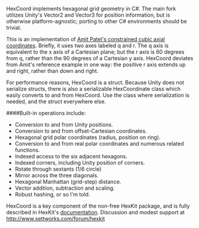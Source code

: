 HexCoord implements hexagonal grid geometry in C#. The main fork utilizes Unity's Vector2 and Vector3 for position information, but is otherwise platform-agnostic; porting to other C# environments should be trivial.

This is an implementation of [Amit Patel's constrained cubic axial coordinates](http://www.redblobgames.com/grids/hexagons/). Briefly, it uses two axes labeled q and r. The q axis is equivalent to the x axis of a Cartesian plane; but the r axis is 60 degrees from q, rather than the 90 degrees of a Cartesian y axis. HexCoord deviates from Amit's reference example in one way: the positive r axis extends up and right, rather than down and right.

For performance reasons, HexCoord is a struct. Because Unity does not serialize structs, there is also a serializable HexCoordinate class which easily converts to and from HexCoord. Use the class where serialization is needed, and the struct everywhere else.

####Built-in operations include:
- Conversion to and from Unity positions.
- Conversion to and from offset-Cartesian coordinates.
- Hexagonal grid polar coordinates (radius, position on ring).
- Conversion to and from real polar coordinates and numerous related functions.
- Indexed access to the six adjacent hexagons.
- Indexed corners, including Unity position of corners.
- Rotate through sextants (1/6 circle)
- Mirror across the three diagonals.
- Hexagonal Manhattan (grid-step) distance.
- Vector addition, subtraction and scaling.
- Robust hashing, or so I'm told.

HexCoord is a key component of the non-free HexKit package, and is fully described in HexKit's [documentation](http://settworks.com/images/pdf/HexKit%20Documentation.pdf). Discussion and modest support at http://www.settworks.com/forum/hexkit
